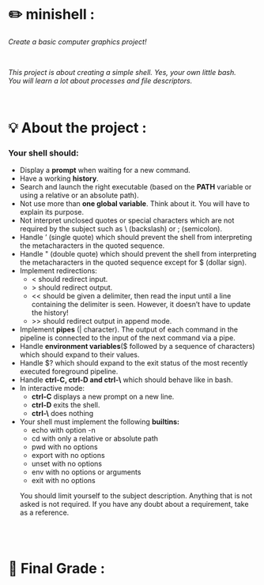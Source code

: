 <h1><strong>✏️ minishell : </strong></h1>
<p><i>Create a basic computer graphics project! </i><p><br>
<p><i>This project is about creating a simple shell. Yes, your own little bash. <br> You will learn a lot about processes and file descriptors.</i></p><br>
<h1>💡 About the project : </h1>
<h3>Your shell should:</h3>
<ul>
  <li>Display a <strong>prompt</strong> when waiting for a new command.</li>
  <li>Have a working <strong>history</strong>.</li>
  <li>Search and launch the right executable (based on the <strong>PATH</strong> variable or using a relative or an absolute path).</li>
  <li>Not use more than <strong>one global variable</strong>. Think about it. You will have to explain its purpose.</li>
  <li>Not interpret unclosed quotes or special characters which are not required by the
subject such as \ (backslash) or ; (semicolon).</li>
  <li>Handle ’ (single quote) which should prevent the shell from interpreting the metacharacters in the quoted sequence.</li>
  <li>Handle " (double quote) which should prevent the shell from interpreting the metacharacters in the quoted sequence except for $ (dollar sign).</li>
  <li>Implement <stong>redirections</stong>:
    <ul>
      <li>< should redirect input.</li>
      <li>> should redirect output.</li>
      <li><< should be given a delimiter, then read the input until a line containing the
delimiter is seen. However, it doesn’t have to update the history!</li>
      <li>>> should redirect output in append mode.</li>
    </ul>
  </li>
  <li>Implement <strong>pipes</strong> (| character). The output of each command in the pipeline is connected to the input of the next command via a pipe.</li>
  <li>Handle <strong>environment variables</strong>($ followed by a sequence of characters) which
should expand to their values.</li>
  <li>Handle $? which should expand to the exit status of the most recently executed
foreground pipeline.</li>
  <li>Handle <strong>ctrl-C, ctrl-D and ctrl-\</strong> which should behave like in bash.</li>
  <li>In interactive mode:
    <ul>
      <li><strong>ctrl-C</strong> displays a new prompt on a new line.</li>
      <li><strong>ctrl-D</strong> exits the shell.</li>
      <li><strong>ctrl-\</strong> does nothing</li>
    </ul>
  </li>
  <li>Your shell must implement the following <strong>builtins:</strong>
    <ul>
      <li>echo with option -n</li>
      <li>cd with only a relative or absolute path</li>
      <li>pwd with no options</li>
      <li>export with no options</li>
      <li>unset with no options</li>
      <li>env with no options or arguments</li>
      <li>exit with no options</li>
    </ul>
  </li>
  <p>You should limit yourself to the subject description. Anything that is not asked is not required. If you have any doubt about a requirement, take <link rel="bash" href="https://www.gnu.org/savannah-checkouts/gnu/bash/manual/"> as a reference.</p>

</ul>
<br><br>

<h1>💯 Final Grade : </h1> <br>
